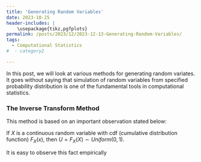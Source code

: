 ```yaml
---
title: 'Generating Random Variables'
date: 2023-10-25
header-includes: |
    \usepackage{tikz,pgfplots}
permalink: /posts/2023/12/2023-12-13-Generating-Random-Variables/
tags:
  - Computational Statistics
#  - category2

---
```

<!---
%<script
 % src="https://cdn.mathjax.org/mathjax/latest/MathJax.js?config=TeX-AMS-MML_HTMLorMML"
%  type="text/javascript">
%</script>
--->
In this post, we will look at various methods for generating random variates. It goes without saying that simulation of random variables from specified probability distribution is one of the fundamental tools in computational statistics.

### The Inverse Transform Method

This method is based on an important observation stated below:
		
If $X$ is a continuous random variable with cdf (cumulative distribution function) $F_X(x)$, then $U = F_X(X) \sim Uniform(0,1).$ 
		
It is easy to observe this fact empirically 



















